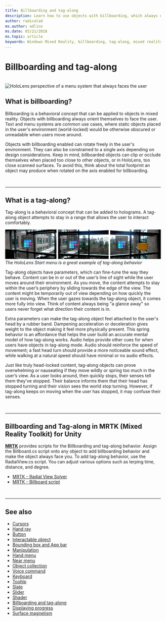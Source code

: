 ```yaml
---
title: Billboarding and tag-along
description: Learn how to use objects with billboarding, which always orient themselves to face the user in mixed reality applications.
author: radicalad
ms.author: adlinv
ms.date: 03/21/2018
ms.topic: article
keywords: Windows Mixed Reality, billboarding, tag-along, mixed reality headset, windows mixed reality headset, virtual reality headset, HoloLens, MRTK, Mixed Reality Toolkit
---
```


# Billboarding and tag-along

<br>

<img src="images/MRTK_TagAlong.gif" alt="HoloLens perspective of a menu system that always faces the user" width="940px">
<br>

## What is billboarding?

Billboarding is a behavioral concept that can be applied to objects in mixed reality. Objects with billboarding always orient themselves to face the user. Text and menu systems are common use cases, where static objects placed in the user's environment (world-locked) would be otherwise obscured or unreadable when users move around.

Objects with billboarding enabled can rotate freely in the user's environment. They can also be constrained to a single axis depending on design considerations. Keep in mind, billboarded objects can clip or occlude themselves when placed too close to other objects, or in HoloLens, too close scanned surfaces. To avoid this, think about the total footprint an object may produce when rotated on the axis enabled for billboarding.

<br>

---
## What is a tag-along?

Tag-along is a behavioral concept that can be added to holograms. A tag-along object attempts to stay in a range that allows the user to interact comfortably.

![The HoloLens pins panel is a great example of how tag-along behaves](images/tagalong-1000px.jpg)<br>
*The HoloLens Start menu is a great example of tag-along behavior*

Tag-along objects have parameters, which can fine-tune the way they behave. Content can be in or out of the user’s line of sight while the user moves around their environment. As you move, the content attempts to stay within the user’s periphery by sliding towards the edge of the view. The content might be temporarily out of view depending on how quickly the user is moving. When the user gazes towards the tag-along object, it comes more fully into view. Think of content always being "a glance away" so users never forget what direction their content is in.

Extra parameters can make the tag-along object feel attached to the user's head by a rubber band. Dampening acceleration or deceleration gives weight to the object making it feel more physically present. This spring behavior is an affordance that helps the user build an accurate mental model of how tag-along works. Audio helps provide other cues for when users have objects in tag-along mode. Audio should reinforce the speed of movement; a fast head turn should provide a more noticeable sound effect, while walking at a natural speed should have minimal or no audio effects.

Just like truly head-locked content, tag-along objects can prove overwhelming or nauseating if they move wildly or spring too much in the user’s view. As a user looks around, then quickly stops, their senses tell them they've stopped. Their balance informs them that their head has stopped turning and their vision sees the world stop turning. However, if tag-along keeps on moving when the user has stopped, it may confuse their senses.

<br>

---

## Billboarding and Tag-along in MRTK (Mixed Reality Toolkit) for Unity
**[MRTK](https://github.com/Microsoft/MixedRealityToolkit-Unity)** provides scripts for the Billboarding and tag-along behavior. Assign the Billboard.cs script onto any object to add billboarding behavior and make the object always face you. To add tag-along behavior, use the RadialView.cs script. You can adjust various options such as lerping time, distance, and degree.

* [MRTK - Radial View Solver](https://docs.microsoft.com/windows/mixed-reality/mrtk-unity/features/ux-building-blocks/solvers/solver#radialview)
* [MRTK - Billboard script](https://github.com/microsoft/MixedRealityToolkit-Unity/blob/mrtk_release/Assets/MixedRealityToolkit.SDK/Features/UX/Scripts/Utilities/Billboard.cs)


<br>

---

## See also

* [Cursors](cursors.md)
* [Hand ray](point-and-commit.md)
* [Button](button.md)
* [Interactable object](interactable-object.md)
* [Bounding box and App bar](app-bar-and-bounding-box.md)
* [Manipulation](direct-manipulation.md)
* [Hand menu](hand-menu.md)
* [Near menu](near-menu.md)
* [Object collection](object-collection.md)
* [Voice command](voice-input.md)
* [Keyboard](keyboard.md)
* [Tooltip](tooltip.md)
* [Slate](slate.md)
* [Slider](slider.md)
* [Shader](shader.md)
* [Billboarding and tag-along](billboarding-and-tag-along.md)
* [Displaying progress](progress.md)
* [Surface magnetism](surface-magnetism.md)
